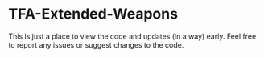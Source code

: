 # TFA-Extended-Weapons
This is just a place to view the code and updates (in a way) early.
Feel free to report any issues or suggest changes to the code.
